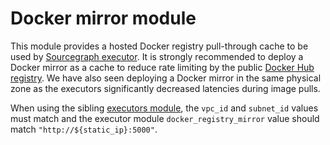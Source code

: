 # Docker mirror module

This module provides a hosted Docker registry pull-through cache to be used by [Sourcegraph executor](https://docs.sourcegraph.com/admin/executors). It is strongly recommended to deploy a Docker mirror as a cache to reduce rate limiting by the public [Docker Hub registry](https://hub.docker.com/). We have also seen deploying a Docker mirror in the same physical zone as the executors significantly decreased latencies during image pulls.

When using the sibling [executors module](https://registry.terraform.io/modules/sourcegraph/executors/aws/0.0.22/submodules/executors), the `vpc_id` and `subnet_id` values must match and the executor module `docker_registry_mirror` value should match `"http://${static_ip}:5000"`.
